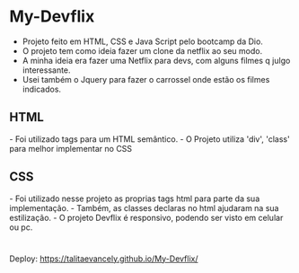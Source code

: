 # My-Devflix

- Projeto feito em HTML, CSS e Java Script pelo bootcamp da Dio.
- O projeto tem como ideia fazer um clone da netflix ao seu modo.
- A minha ideia era fazer uma Netflix para devs, com alguns filmes q julgo interessante.
- Usei também o Jquery para fazer o carrossel onde estão os filmes indicados.

<h2>HTML</h2>
- Foi utilizado tags para um HTML semântico.
- O Projeto utiliza 'div', 'class' para melhor implementar no CSS

<h2>CSS</h2>
- Foi utilizado nesse projeto as proprias tags html para parte da sua implementação.
- Também, as classes declaras no html ajudaram na sua estilização.
- O projeto Devflix é responsivo, podendo ser visto em celular ou pc.

#

Deploy: https://talitaevancely.github.io/My-Devflix/
